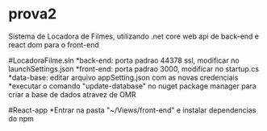 # prova2
 Sistema de Locadora de Filmes, utilizando .net core web api de back-end e react dom para o front-end 

#LocadoraFilme.sln
*back-end: porta padrao 44378 ssl, modificar no launchSettings.json
*front-end: porta padrao 3000, modificar no startup.cs 
*data-base: editar arquivo appSetting.json com as novas credenciais
*executar o comando "update-database" no nuget package manager para criar a base de dados atravez de OMR

#React-app
*Entrar na pasta "~/Views/front-end" e instalar dependencias do npm
